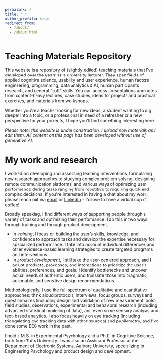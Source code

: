 ```yaml
---
permalink: /
title: " "
author_profile: true
redirect_from: 
  - /about/
  - /about.html
---
```


Teaching Materials Repository
======
This website is a repository of (slightly edited) teaching materials that I've developed over the years as a university lecturer. They span fields of applied cognitive science, usability and user experience, human factors engineering, programming, data analytics & AI, human participants research, and general "soft" skills. You can access presentations and notes from content-heavy lectures, case studies, ideas for projects and practical exercises, and materials from workshops. 

Whether you're a teacher looking for new ideas, a student wanting to dig deeper into a topic, or a professional in need of a refresher or a new perspective for your projects, I hope you'll find something interesting here. 

_Please note: this website is under construction, I upload new materials as I edit them. All content on this page has been developed without use of generative AI._

My work and research
======
I worked on developing and assessing learning interventions, formulating new research approaches to studying complex problem solving, designing remote communication platforms, and various ways of optimizing user performance during tasks ranging from repetitive to requiring quick and complex decisions. If you're interested in having a chat about my work, please reach out via [email](mailto:akaszowska@proton.me) or [LinkedIn](https://www.linkedin.com/in/akaszowska/) - I'd love to have a virtual cup of coffee! 

Broadly speaking, I find different ways of supporting people through a variety of tasks and optimizing their performance. I do this in two ways: through training and through product development. 
* In _training_, I focus on building the user's skills, knowledge, and confidence to approach tasks and develop the expertise necessary for specialized performance. I take into account individual differences and other evidence-based learning strategies to create targeted programs and interventions.
* In _product development_, I still take the user-centered approach, and I adjust products, processes, and interactions to prioritize the user's abilities, preferences, and goals. I identify bottlenecks and uncover actual needs of authentic users, and translate those into pragmatic, actionable, and sensitive design recommendations. 

Methodologically, I use the full spectrum of qualitative and quantitative approaches: think aloud protocols, interviews, focus groups, surveys and questionnaires (including design and validation of new measurement tools), field studies, observations, experimental and behavioral research (including advanced statistical modeling of data), and even some sensory analysis and text-based analytics. I also focus heavily on eye tracking (including triangulating eye tracking data with other sources) and pupilometry, and I've done some EEG work in the past. 

I hold a M.S. in Experimental Psychology and a Ph.D. in Cognitive Science, both from Tufts University. I was also an Assistant Professor at the Department of Electronic Systems, Aalborg University, specializing in Engineering Psychology and product design and development.
